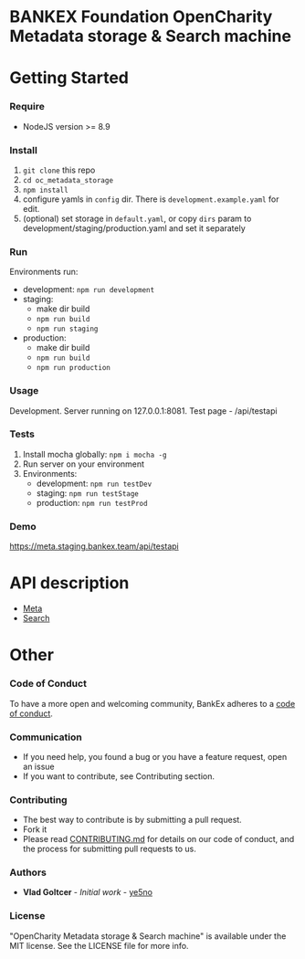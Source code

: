 # BANKEX Foundation OpenCharity Metadata storage & Search machine

# Getting Started

### Require
* NodeJS version >= 8.9

### Install
1. `git clone` this repo
2. `cd oc_metadata_storage`
3. `npm install`
4. configure yamls in `config` dir. There is `development.example.yaml` for edit.
5. (optional) set storage in `default.yaml`, or copy `dirs` param to development/staging/production.yaml and set it separately

### Run
Environments run:
* development: `npm run development`
* staging:
    - make dir build
    - `npm run build`
    - `npm run staging`
* production:
    - make dir build
    - `npm run build`
    - `npm run production`

### Usage
Development. Server running on 127.0.0.1:8081. Test page - /api/testapi

### Tests
1. Install mocha globally: `npm i mocha -g`
2. Run server on your environment
3. Environments:
    * development: `npm run testDev`
    * staging: `npm run testStage`
    * production: `npm run testProd`

### Demo
https://meta.staging.bankex.team/api/testapi

# API description

* [Meta](documentation/endpoints/meta.md)
* [Search](documentation/endpoints/search.md)

# Other
### Code of Conduct
To have a more open and welcoming community, BankEx adheres to a [code of conduct](CODE_OF_CONDUCT.md).

### Communication
* If you need help, you found a bug or you have a feature request, open an issue
* If you want to contribute, see Contributing section.

### Contributing
* The best way to contribute is by submitting a pull request.
* Fork it
* Please read [CONTRIBUTING.md](CONTRIBUTING.md) for details on our code of conduct, and the process for submitting pull requests to us.

### Authors
* **Vlad Goltcer** - *Initial work* - [ye5no](https://github.com/ye5no)

### License
"OpenCharity Metadata storage & Search machine" is available under the MIT license. See the LICENSE file for more info.
